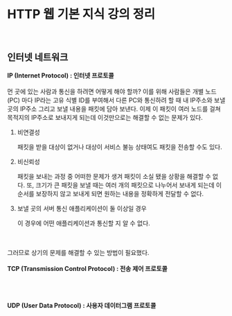 # HTTP 웹 기본 지식 강의 정리
<br>

## 인터넷 네트워크

**IP (Internet Protocol) : 인터넷 프로토콜**
<br><br>
먼 곳에 있는 사람과 통신을 하려면 어떻게 해야 할까? 이를 위해 사람들은 개별 노드 (PC) 마다 IP라는 고유 식별 ID를 부여해서 다른 PC와 통신하려 할 때 내 IP주소와 보낼 곳의 IP주소 그리고 보낼 내용을 패킷에 담아 보낸다. 이제 이 패킷이 여러 노드를 걸쳐 목적지의 IP주소로 보내지게 되는데 이것만으로는 해결할 수 없는 문제가 있다. 

1. 비연결성 
    
    패킷을 받을 대상이 없거나 대상이 서비스 불능 상태여도 패킷을 전송할 수도 있다.
    

1. 비신뢰성
    
    패킷을 보내는 과정 중 어떠한 문제가 생겨 패킷이 소실 됐을 상황을 해결할 수 없다. 또, 크기가 큰 패킷을 보낼 때는 여러 개의 패킷으로 나누어서 보내게 되는데 이 순서를 보장하지 않고 보내게 되면 원하는 내용을 정확하게 전달할 수 없다.
    

1. 보낼 곳의 서버 통신 애플리케이션이 둘 이상일 경우
    
    이 경우에 어떤 애플리케이션과 통신할 지 알 수 없다.
    
<br><br>
그러므로 상기의 문제를 해결할 수 있는 방법이 필요했다.
<br><br>
**TCP (Transmission Control Protocol) : 전송 제어 프로토콜**
<br><br>

<br><br>
**UDP (User Data Protocol) : 사용자 데이터그램 프로토콜**
<br><br>

<br><br>
